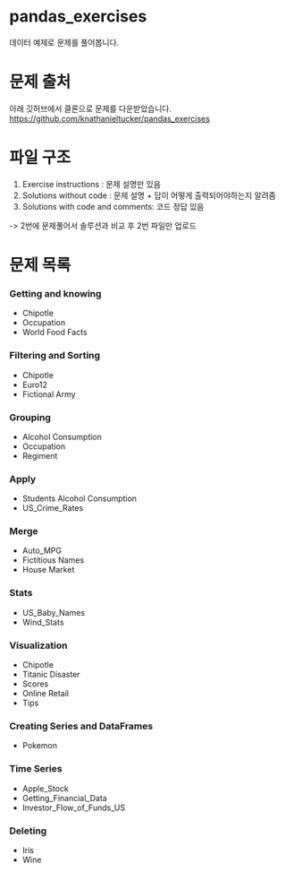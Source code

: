 # pandas_exercises
데이터 예제로 문제를 풀어봅니다.

# 문제 출처
아래 깃허브에서 클론으로 문제를 다운받았습니다.
https://github.com/knathanieltucker/pandas_exercises

# 파일 구조
1. Exercise instructions : 문제 설명만 있음
2. Solutions without code : 문제 설명 + 답이 어떻게 출력되어야하는지 알려줌
3. Solutions with code and comments: 코드 정답 있음

-> 2번에 문제풀어서 솔루션과 비교 후 2번 파일만 업로드

# 문제 목록
### Getting and knowing
- Chipotle
- Occupation
- World Food Facts

### Filtering and Sorting
- Chipotle
- Euro12
- Fictional Army

### Grouping
- Alcohol Consumption
- Occupation
- Regiment

### Apply
- Students Alcohol Consumption
- US_Crime_Rates

### Merge
- Auto_MPG
- Fictitious Names
- House Market

### Stats
- US_Baby_Names
- Wind_Stats

### Visualization
- Chipotle
- Titanic Disaster
- Scores
- Online Retail
- Tips

### Creating Series and DataFrames
- Pokemon

### Time Series
- Apple_Stock
- Getting_Financial_Data
- Investor_Flow_of_Funds_US

### Deleting
- Iris
- Wine




